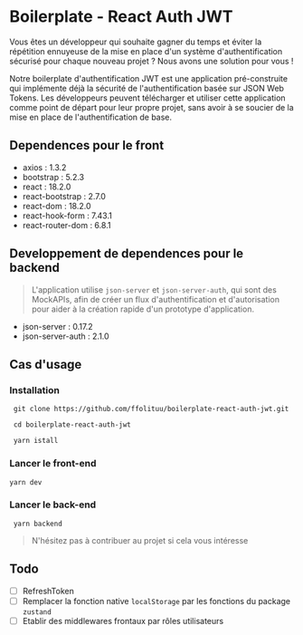 # Boilerplate - React Auth JWT

Vous êtes un développeur qui souhaite gagner du temps et éviter la répétition ennuyeuse de la mise en place d'un système d'authentification sécurisé pour chaque nouveau projet ? Nous avons une solution pour vous !

Notre boilerplate d'authentification JWT est une application pré-construite qui implémente déjà la sécurité de l'authentification basée sur JSON Web Tokens. Les développeurs peuvent télécharger et utiliser cette application comme point de départ pour leur propre projet, sans avoir à se soucier de la mise en place de l'authentification de base.

## Dependences pour le front

- axios : 1.3.2
- bootstrap : 5.2.3
- react : 18.2.0
- react-bootstrap : 2.7.0
- react-dom : 18.2.0
- react-hook-form : 7.43.1
- react-router-dom : 6.8.1

## Developpement de dependences pour le backend
>
> L'application utilise `json-server` et `json-server-auth`, qui sont des MockAPIs, afin de créer un flux d'authentification et d'autorisation pour aider à la création rapide d'un prototype d'application.

- json-server : 0.17.2
- json-server-auth : 2.1.0

## Cas d'usage

### Installation

````
 git clone https://github.com/ffolituu/boilerplate-react-auth-jwt.git 

 cd boilerplate-react-auth-jwt

 yarn istall
 ````

### Lancer le front-end

````
yarn dev
````

### Lancer le back-end

````
 yarn backend 
````

> N'hésitez pas à contribuer au projet si cela vous intéresse

## Todo

- [ ] RefreshToken
- [ ] Remplacer la fonction native `localStorage` par les fonctions du package `zustand`
- [ ] Etablir des middlewares frontaux par rôles utilisateurs
